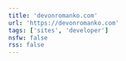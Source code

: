 ```yaml
---
title: 'devonromanko.com'
url: 'https://devonromanko.com'
tags: ['sites', 'developer']
nsfw: false
rss: false
---
```

